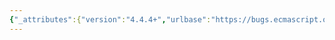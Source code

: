 ```yaml
---
{"_attributes":{"version":"4.4.4+","urlbase":"https://bugs.ecmascript.org/","maintainer":"dherman@mozilla.com"},"bug":{"bug_id":4069,"creation_ts":"2015-02-21 12:30:00 -0800","short_desc":"8.5: \"source text strings\"","delta_ts":"2015-03-04 18:58:12 -0800","product":"Draft for 6th Edition","component":"editorial issue","version":"Rev 34: February 20, 2015 Release Candidate 1","rep_platform":"All","op_sys":"All","bug_status":"RESOLVED","resolution":"FIXED","priority":"Normal","bug_severity":"minor","everconfirmed":true,"reporter":{"uid":"jmdyck","name":"Michael Dyck"},"assigned_to":{"uid":"allen","name":"Allen Wirfs-Brock"},"long_desc":[{"commentid":13244,"comment_count":0,"who":{"uid":"jmdyck","name":"Michael Dyck"},"bug_when":"2015-02-21 12:30:26 -0800","thetext":"In 8.5 \"Initialization()\",\nstep 8 says:\n    In an implementation dependent manner,\n    obtain the ECMAScript source text strings ...\n\ns|source text strings|source texts|\n\n(so as not to suggest that they are strings in the ECMAScript sense)"},{"commentid":13270,"comment_count":1,"who":{"uid":"allen","name":"Allen Wirfs-Brock"},"bug_when":"2015-02-23 17:53:46 -0800","thetext":"fixed in rev35 editor's draft"},{"commentid":13471,"comment_count":2,"who":{"uid":"allen","name":"Allen Wirfs-Brock"},"bug_when":"2015-03-04 18:58:12 -0800","thetext":"fixed in rev35"}]}}
---
```


